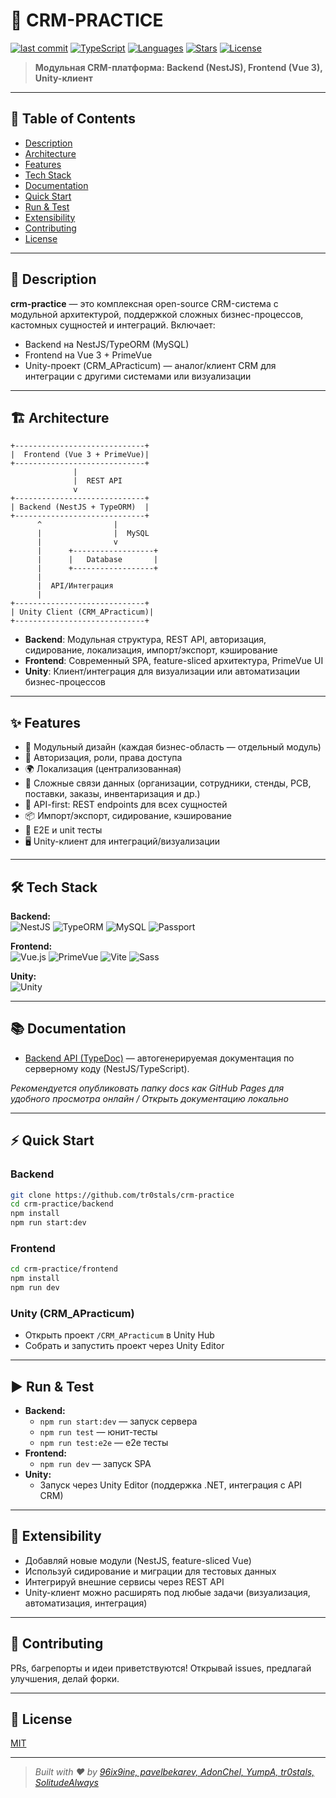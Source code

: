 # 🚀 CRM-PRACTICE

[![last commit](https://img.shields.io/github/last-commit/tr0stals/crm-practice?style=flat-square)](https://github.com/tr0stals/crm-practice/commits/main)
[![TypeScript](https://img.shields.io/badge/typescript-71%25-blue?style=flat-square)](https://github.com/tr0stals/crm-practice)
[![Languages](https://img.shields.io/github/languages/count/tr0stals/crm-practice?style=flat-square)](https://github.com/tr0stals/crm-practice)
[![Stars](https://img.shields.io/github/stars/tr0stals/crm-practice?style=flat-square)](https://github.com/tr0stals/crm-practice/stargazers)
[![License](https://img.shields.io/github/license/tr0stals/crm-practice?style=flat-square)](LICENSE)

> **Модульная CRM-платформа: Backend (NestJS), Frontend (Vue 3), Unity-клиент**

---

## 📑 Table of Contents
- [Description](#-description)
- [Architecture](#%EF%B8%8F-architecture)
- [Features](#-features)
- [Tech Stack](#%EF%B8%8F-tech-stack)
- [Documentation](#-documentation)
- [Quick Start](#-quick-start)
- [Run & Test](#%EF%B8%8F-run--test)
- [Extensibility](#-extensibility)
- [Contributing](#-contributing)
- [License](#-license)

---

## 📝 Description

**crm-practice** — это комплексная open-source CRM-система с модульной архитектурой, поддержкой сложных бизнес-процессов, кастомных сущностей и интеграций. Включает:
- Backend на NestJS/TypeORM (MySQL)
- Frontend на Vue 3 + PrimeVue
- Unity-проект (CRM_APracticum) — аналог/клиент CRM для интеграции с другими системами или визуализации

---

## 🏗️ Architecture

```
+-----------------------------+
|  Frontend (Vue 3 + PrimeVue)|
+-----------------------------+
              |
              |  REST API
              v
+-----------------------------+
| Backend (NestJS + TypeORM)  |
+-----------------------------+
      ^                |
      |                |  MySQL
      |                v
      |      +------------------+
      |      |   Database       |
      |      +------------------+
      |
      |  API/Интеграция
      |
+-----------------------------+
| Unity Client (CRM_APracticum)|
+-----------------------------+
```

- **Backend**: Модульная структура, REST API, авторизация, сидирование, локализация, импорт/экспорт, кэширование
- **Frontend**: Современный SPA, feature-sliced архитектура, PrimeVue UI
- **Unity**: Клиент/интеграция для визуализации или автоматизации бизнес-процессов

---

## ✨ Features

- 🧩 Модульный дизайн (каждая бизнес-область — отдельный модуль)
- 🔐 Авторизация, роли, права доступа
- 🌍 Локализация (централизованная)
- 🔗 Сложные связи данных (организации, сотрудники, стенды, PCB, поставки, заказы, инвентаризация и др.)
- 🚀 API-first: REST endpoints для всех сущностей
- 📦 Импорт/экспорт, сидирование, кэширование
- 🧪 E2E и unit тесты
- 🖥️ Unity-клиент для интеграций/визуализации

---

## 🛠️ Tech Stack

**Backend:**  
![NestJS](https://img.shields.io/badge/-NestJS-e0234e?logo=nestjs&logoColor=white&style=flat-square)
![TypeORM](https://img.shields.io/badge/-TypeORM-e83524?logo=typeorm&logoColor=white&style=flat-square)
![MySQL](https://img.shields.io/badge/-MySQL-4479a1?logo=mysql&logoColor=white&style=flat-square)
![Passport](https://img.shields.io/badge/-Passport-34e27a?logo=passport&logoColor=white&style=flat-square)

**Frontend:**  
![Vue.js](https://img.shields.io/badge/-Vue.js-42b883?logo=vue.js&logoColor=white&style=flat-square)
![PrimeVue](https://img.shields.io/badge/-PrimeVue-42b883?logo=primevue&logoColor=white&style=flat-square)
![Vite](https://img.shields.io/badge/-Vite-646cff?logo=vite&logoColor=white&style=flat-square)
![Sass](https://img.shields.io/badge/-Sass-cc6699?logo=sass&logoColor=white&style=flat-square)

**Unity:**  
![Unity](https://img.shields.io/badge/-Unity-222c37?logo=unity&logoColor=white&style=flat-square)

---

## 📚 Documentation

- [Backend API (TypeDoc)](./backend/docs/index.html) — автогенерируемая документация по серверному коду (NestJS/TypeScript).

_Рекомендуется опубликовать папку docs как GitHub Pages для удобного просмотра онлайн / Открыть документацию локально_

---

## ⚡ Quick Start

### Backend
```bash
git clone https://github.com/tr0stals/crm-practice
cd crm-practice/backend
npm install
npm run start:dev
```

### Frontend
```bash
cd crm-practice/frontend
npm install
npm run dev
```

### Unity (CRM_APracticum)
- Открыть проект `/CRM_APracticum` в Unity Hub
- Собрать и запустить проект через Unity Editor

---

## ▶️ Run & Test

- **Backend:**
  - `npm run start:dev` — запуск сервера
  - `npm run test` — юнит-тесты
  - `npm run test:e2e` — e2e тесты
- **Frontend:**
  - `npm run dev` — запуск SPA
- **Unity:**
  - Запуск через Unity Editor (поддержка .NET, интеграция с API CRM)

---

## 🧩 Extensibility
- Добавляй новые модули (NestJS, feature-sliced Vue)
- Используй сидирование и миграции для тестовых данных
- Интегрируй внешние сервисы через REST API
- Unity-клиент можно расширять под любые задачи (визуализация, автоматизация, интеграция)

---

## 🤝 Contributing
PRs, багрепорты и идеи приветствуются! Открывай issues, предлагай улучшения, делай форки.

---

## 📄 License
[MIT](LICENSE)

---

> _Built with ❤️ by [96ix9ine, pavelbekarev, AdonChel, YumpA, tr0stals, SolitudeAlways](https://github.com/tr0stals)_
